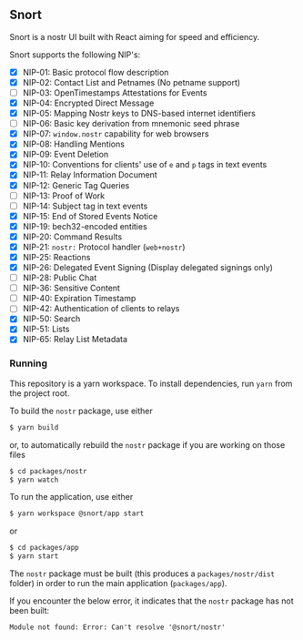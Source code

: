 ## Snort

Snort is a nostr UI built with React aiming for speed and efficiency.

Snort supports the following NIP's:

- [x] NIP-01: Basic protocol flow description
- [x] NIP-02: Contact List and Petnames (No petname support)
- [ ] NIP-03: OpenTimestamps Attestations for Events
- [x] NIP-04: Encrypted Direct Message
- [x] NIP-05: Mapping Nostr keys to DNS-based internet identifiers
- [ ] NIP-06: Basic key derivation from mnemonic seed phrase
- [x] NIP-07: `window.nostr` capability for web browsers
- [x] NIP-08: Handling Mentions
- [x] NIP-09: Event Deletion
- [x] NIP-10: Conventions for clients' use of `e` and `p` tags in text events
- [x] NIP-11: Relay Information Document
- [x] NIP-12: Generic Tag Queries
- [ ] NIP-13: Proof of Work
- [ ] NIP-14: Subject tag in text events
- [x] NIP-15: End of Stored Events Notice
- [x] NIP-19: bech32-encoded entities
- [x] NIP-20: Command Results
- [x] NIP-21: `nostr:` Protocol handler (`web+nostr`)
- [x] NIP-25: Reactions
- [x] NIP-26: Delegated Event Signing (Display delegated signings only)
- [ ] NIP-28: Public Chat
- [ ] NIP-36: Sensitive Content
- [ ] NIP-40: Expiration Timestamp
- [ ] NIP-42: Authentication of clients to relays
- [x] NIP-50: Search
- [x] NIP-51: Lists
- [x] NIP-65: Relay List Metadata

### Running

This repository is a yarn workspace. To install dependencies, run `yarn` from the project root.

To build the `nostr` package, use either

```sh
$ yarn build
```

or, to automatically rebuild the `nostr` package if you are working on those files

```sh
$ cd packages/nostr
$ yarn watch 
```

To run the application, use either

```sh
$ yarn workspace @snort/app start
```

or

```sh
$ cd packages/app
$ yarn start
```

The `nostr` package must be built (this produces a `packages/nostr/dist` folder) in order to run the main application (`packages/app`).

If you encounter the below error, it indicates that the `nostr` package has not been built:
```
Module not found: Error: Can't resolve '@snort/nostr'
```
